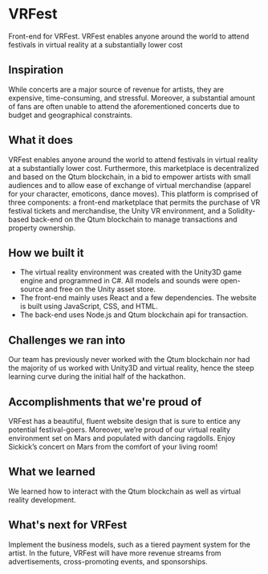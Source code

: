 # VRFest
Front-end for VRFest. VRFest enables anyone around the world to attend festivals in virtual reality at a substantially lower cost 

## Inspiration
While concerts are a major source of revenue for artists, they are expensive, time-consuming, and stressful. Moreover, a substantial amount of fans are often unable to attend the aforementioned concerts due to budget and geographical constraints. 

## What it does
VRFest enables anyone around the world to attend festivals in virtual reality at a substantially lower cost. Furthermore, this marketplace is decentralized and based on the Qtum blockchain, in a bid to empower artists with small audiences and to allow ease of exchange of virtual merchandise (apparel for your character, emoticons, dance moves). This platform is comprised of three components: a front-end marketplace that permits the purchase of VR festival tickets and merchandise, the Unity VR environment, and a Solidity-based back-end on the Qtum blockchain to manage transactions and property ownership.

## How we built it
- The virtual reality environment was created with the Unity3D game engine and programmed in C#. All models and sounds were open-source and free on the Unity asset store.
- The front-end mainly uses React and a few dependencies. The website is built using JavaScript, CSS, and HTML. 
- The back-end uses Node.js and Qtum blockchain api for transaction.

## Challenges we ran into
Our team has previously never worked with the Qtum blockchain nor had the majority of us worked with Unity3D and virtual reality, hence the steep learning curve during the initial half of the hackathon.

## Accomplishments that we're proud of
VRFest has a beautiful, fluent website design that is sure to entice any potential festival-goers. Moreover, we’re proud of our virtual reality environment set on Mars and populated with dancing ragdolls. Enjoy Sickick’s concert on Mars from the comfort of your living room!

## What we learned
We learned how to interact with the Qtum blockchain as well as virtual reality development.

## What's next for VRFest
Implement the business models, such as a tiered payment system for the artist. In the future, VRFest will have more revenue streams from advertisements, cross-promoting events, and sponsorships.

